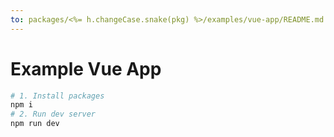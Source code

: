 ```yaml
---
to: packages/<%= h.changeCase.snake(pkg) %>/examples/vue-app/README.md
---
```

# Example Vue App

```bash
# 1. Install packages
npm i
# 2. Run dev server
npm run dev
```
